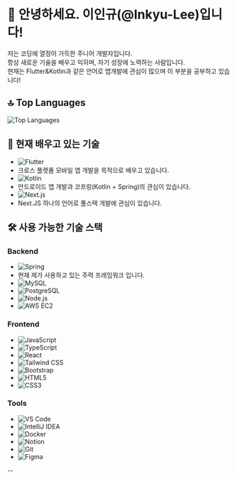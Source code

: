 # 👋 안녕하세요. 이인규(@Inkyu-Lee)입니다!

저는 코딩에 열정이 가득한 주니어 개발자입니다.<br>
항상 새로운 기술을 배우고 익히며, 자기 성장에 노력하는 사람입니다.<br>
현재는 Flutter&Kotlin과 같은 언어로 앱개발에 관심이 많으며 이 부분을 공부하고 있습니다!

## 🔝 Top Languages

![Top Languages](https://github-readme-stats.vercel.app/api/top-langs/?username=Inkyu-Lee&layout=compact&theme=radical)


## 🚀 현재 배우고 있는 기술
- ![Flutter](https://img.shields.io/badge/-Flutter-02569B?logo=flutter&logoColor=white&style=flat-square)
- 크로스 플랫폼 모바일 앱 개발을 목적으로 배우고 있습니다.
- ![Kotlin](https://img.shields.io/badge/-Kotlin-0095D5?logo=kotlin&logoColor=white&style=flat-square)
- 안드로이드 앱 개발과 코프링(Kotlin + Spring)의 관심이 있습니다.
- ![Next.js](https://img.shields.io/badge/-Next.js-000000?logo=next.js&logoColor=white&style=flat-square)
- Next.JS 하나의 언어로 풀스택 개발에 관심이 있습니다.

## 🛠️ 사용 가능한 기술 스택

### Backend
- ![Spring](https://img.shields.io/badge/-Spring-6DB33F?logo=spring&logoColor=white&style=flat-square)
- 현재 제가 사용하고 있는 주력 프레임워크 입니다.
- ![MySQL](https://img.shields.io/badge/-MySQL-4479A1?logo=mysql&logoColor=white&style=flat-square)
- ![PostgreSQL](https://img.shields.io/badge/-PostgreSQL-336791?logo=postgresql&logoColor=white&style=flat-square)
- ![Node.js](https://img.shields.io/badge/-Node.js-339933?logo=node.js&logoColor=white&style=flat-square)
- ![AWS EC2](https://img.shields.io/badge/-AWS%20EC2-FF9900?logo=amazon-aws&logoColor=white&style=flat-square)

### Frontend
- ![JavaScript](https://img.shields.io/badge/-JavaScript-F7DF1E?logo=javascript&logoColor=white&style=flat-square)
- ![TypeScript](https://img.shields.io/badge/-TypeScript-007ACC?logo=typescript&logoColor=white&style=flat-square)
- ![React](https://img.shields.io/badge/-React-61DAFB?logo=react&logoColor=white&style=flat-square)
- ![Tailwind CSS](https://img.shields.io/badge/-Tailwind%20CSS-06B6D4?logo=tailwind-css&logoColor=white&style=flat-square)
- ![Bootstrap](https://img.shields.io/badge/-Bootstrap-7952B3?logo=bootstrap&logoColor=white&style=flat-square)
- ![HTML5](https://img.shields.io/badge/-HTML5-E34F26?logo=html5&logoColor=white&style=flat-square)
- ![CSS3](https://img.shields.io/badge/-CSS3-1572B6?logo=css3&logoColor=white&style=flat-square)

### Tools
- ![VS Code](https://img.shields.io/badge/-VS%20Code-007ACC?logo=visual-studio-code&logoColor=white&style=flat-square)
- ![IntelliJ IDEA](https://img.shields.io/badge/-IntelliJ%20IDEA-000000?logo=intellij-idea&logoColor=white&style=flat-square)
- ![Docker](https://img.shields.io/badge/-Docker-2496ED?logo=docker&logoColor=white&style=flat-square)
- ![Notion](https://img.shields.io/badge/-Notion-000000?logo=notion&logoColor=white&style=flat-square)
- ![Git](https://img.shields.io/badge/-Git-F05032?logo=git&logoColor=white&style=flat-square)
- ![Figma](https://img.shields.io/badge/-Figma-F24E1E?logo=figma&logoColor=white&style=flat-square)

--


